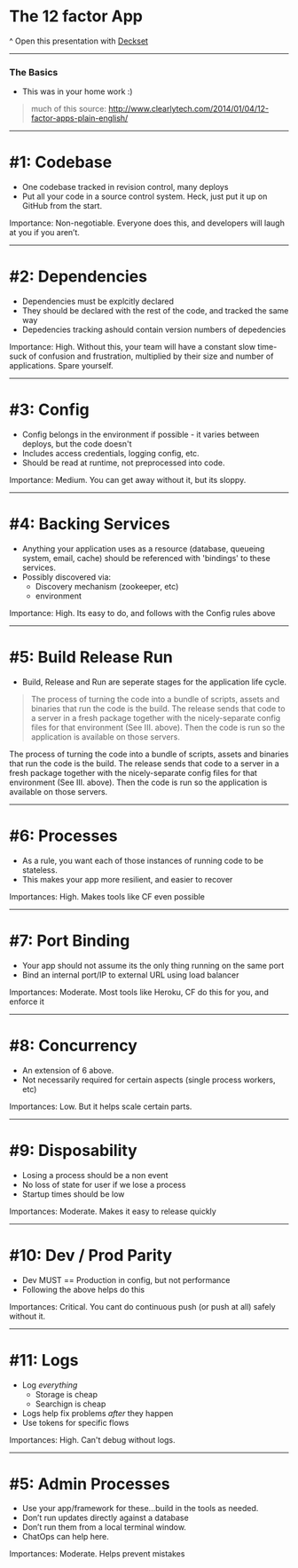 # The 12 factor App

^ Open this presentation with [Deckset](http://www.decksetapp.com/)

---

### The Basics

* This was in your home work :)

> much of this source: http://www.clearlytech.com/2014/01/04/12-factor-apps-plain-english/

---

# \#1: Codebase

* One codebase tracked in revision control, many deploys
* Put all your code in a source control system. Heck, just put it up on GitHub from the start.

Importance: Non-negotiable. Everyone does this, and developers will laugh at you if you aren’t.

---

# \#2: Dependencies

* Dependencies must be explcitly declared
* They should be declared with the rest of the code, and tracked the same way
* Depedencies tracking ashould contain version numbers of depedencies

Importance: High.  Without this, your team will have a constant slow time-suck of confusion and frustration, multiplied by their size and number of applications. Spare yourself.

---

# \#3: Config

* Config belongs in the environment if possible - it varies between deploys, but the code doesn't
* Includes access credentials, logging config, etc.
* Should be read at runtime, not preprocessed into code.

Importance: Medium. You can get away without it, but its sloppy.

---

# \#4: Backing Services

* Anything your application uses as a resource (database, queueing system, email, cache) should be referenced with 'bindings' to these services.
* Possibly discovered via:
  * Discovery mechanism (zookeeper, etc)
  * environment

Importance: High.  Its easy to do, and follows with the Config rules above

---

# \#5: Build Release Run

* Build, Release and Run are seperate stages for the application life cycle.
> The process of turning the code into a bundle of scripts, assets and binaries that run the code is the build. The release sends that code to a server in a fresh package together with the nicely-separate config files for that environment (See III. above). Then the code is run so the application is available on those servers.

The process of turning the code into a bundle of scripts, assets and binaries that run the code is the build. The release sends that code to a server in a fresh package together with the nicely-separate config files for that environment (See III. above). Then the code is run so the application is available on those servers.

---

# \#6: Processes

* As a rule, you want each of those instances of running code to be stateless. 
* This makes your app more resilient, and easier to recover

Importances: High.  Makes tools like CF even possible

---

# \#7: Port Binding

* Your app should not assume its the only thing running on the same port
* Bind an internal port/IP to external URL using load balancer

Importances: Moderate.  Most tools like Heroku, CF do this for you, and enforce it

---

# \#8: Concurrency

* An extension of 6 above.
* Not necessarily required for certain aspects (single process workers, etc)

Importances: Low.  But it helps scale certain parts.

---

# \#9: Disposability

* Losing a process should be a non event
* No loss of state for user if we lose a process
* Startup times should be low

Importances: Moderate.  Makes it easy to release quickly


---

# \#10: Dev / Prod Parity

* Dev MUST == Production in config, but not performance
* Following the above helps do this

Importances: Critical.  You cant do continuous push (or push at all) safely without it.

---

# \#11: Logs

* Log *everything*
  * Storage is cheap
  * Searchign is cheap
* Logs help fix problems *after* they happen
* Use tokens for specific flows

Importances: High.  Can't debug without logs.

---


# \#5: Admin Processes

* Use your app/framework for these...build in the tools as needed.
* Don’t run updates directly against a database
* Don’t run them from a local terminal window.
* ChatOps can help here.

Importances: Moderate.  Helps prevent mistakes